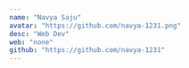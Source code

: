 ```yaml
---
name: "Navya Saju"
avatar: "https://github.com/navya-1231.png"
desc: "Web Dev"
web: "none"
github: "https://github.com/navya-1231"
---
```


